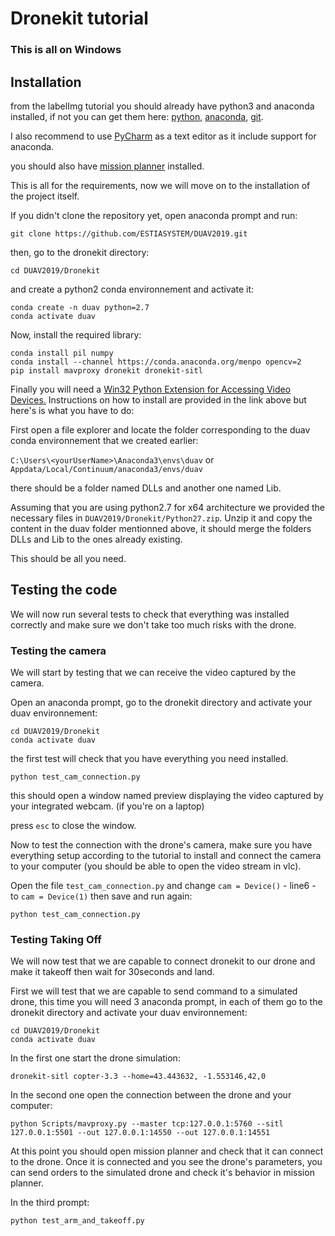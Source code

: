 # Dronekit tutorial

### This is all on Windows

## Installation

from the labelImg tutorial you should already have python3 and anaconda installed, if not you can get them here:
[python](https://www.python.org/downloads/), [anaconda](https://www.anaconda.com/download/#windows), [git](https://gitforwindows.org/).

I also recommend to use [PyCharm](https://www.jetbrains.com/pycharm/) as a text editor as it include support for anaconda.

you should also have [mission planner](http://ardupilot.org/planner/docs/mission-planner-installation.html) installed.

This is all for the requirements, now we will move on to the installation of the project itself.

If you didn't clone the repository yet, open anaconda prompt and run:

```
git clone https://github.com/ESTIASYSTEM/DUAV2019.git
```

then, go to the dronekit directory:

```
cd DUAV2019/Dronekit
```

and create a python2 conda environnement and activate it:

```
conda create -n duav python=2.7
conda activate duav
```

Now, install the required library:

```
conda install pil numpy
conda install --channel https://conda.anaconda.org/menpo opencv=2
pip install mavproxy dronekit dronekit-sitl
```

Finally you will need a [Win32 Python Extension for Accessing Video Devices.](http://videocapture.sourceforge.net)
Instructions on how to install are provided in the link above but here's is what you have to do:

First open a file explorer and locate the folder corresponding to the duav conda environnement that we created earlier:

`C:\Users\<yourUserName>\Anaconda3\envs\duav` or `Appdata/Local/Continuum/anaconda3/envs/duav`

there should be a folder named DLLs and another one named Lib.

Assuming that you are using python2.7 for x64 architecture we provided the necessary files in `DUAV2019/Dronekit/Python27.zip`.
Unzip it and copy the content in the duav folder mentionned above, it should merge the folders DLLs and Lib to the ones already existing.

This should be all you need. 

## Testing the code

We will now run several tests to check that everything was installed correctly and make sure we don't take too much risks with the drone.

### Testing the camera

We will start by testing that we can receive the video captured by the camera.

Open an anaconda prompt, go to the dronekit directory and activate your duav environnement:

```
cd DUAV2019/Dronekit
conda activate duav
```

the first test will check that you have everything you need installed.

```
python test_cam_connection.py
```

this should open a window named preview displaying the video captured by your integrated webcam. (if you're on a laptop)

press `esc` to close the window.

Now to test the connection with the drone's camera, make sure you have everything setup according to the tutorial to install and connect the camera to your computer (you should be able to open the video stream in vlc).

Open the file `test_cam_connection.py` and change `cam = Device()` - line6 - to `cam = Device(1)` then save and run again:

```
python test_cam_connection.py
```

### Testing Taking Off

We will now test that we are capable to connect dronekit to our drone and make it takeoff then wait for 30seconds and land.

First we will test that we are capable to send command to a simulated drone, this time you will need 3 anaconda prompt, 
in each of them go to the dronekit directory and activate your duav environnement:

```
cd DUAV2019/Dronekit
conda activate duav
```

In the first one start the drone simulation:

```
dronekit-sitl copter-3.3 --home=43.443632, -1.553146,42,0
```

In the second one open the connection between the drone and your computer:

```
python Scripts/mavproxy.py --master tcp:127.0.0.1:5760 --sitl 127.0.0.1:5501 --out 127.0.0.1:14550 --out 127.0.0.1:14551
```

At this point you should open mission planner and check that it can connect to the drone. 
Once it is connected and you see the drone's parameters, you can send orders to the simulated
drone and check it's behavior in mission planner.

In the third prompt:

```
python test_arm_and_takeoff.py
```

